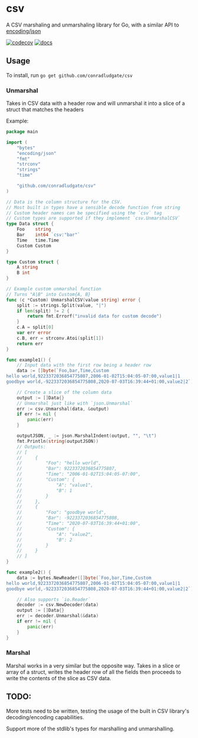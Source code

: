 # csv
A CSV marshaling and unmarshaling library for Go, with a similar API to [encoding/json](https://pkg.go.dev/encoding/json)

[![codecov](https://img.shields.io/codecov/c/gh/conradludgate/csv?style=flat-square)](https://codecov.io/gh/conradludgate/csv)
[![docs](https://img.shields.io/github/v/tag/conradludgate/csv?label=docs&style=flat-square)](https://pkg.go.dev/github.com/conradludgate/csv?tab=doc)

## Usage

To install, run `go get github.com/conradludgate/csv`

### Unmarshal

Takes in CSV data with a header row and will unmarshal it into a slice of a struct that matches the headers

Example:
```go
package main

import (
	"bytes"
	"encoding/json"
	"fmt"
	"strconv"
	"strings"
	"time"

	"github.com/conradludgate/csv"
)

// Data is the column structure for the CSV.
// Most built in types have a sensible decode function from string
// Custom header names can be specified using the `csv` tag
// Custom types are supported if they implement `csv.UnmarshalCSV`
type Data struct {
	Foo    string
	Bar    int64 `csv:"bar"`
	Time   time.Time
	Custom Custom
}

type Custom struct {
	A string
	B int
}

// Example custom unmarshal function
// Turns "A|B" into Custom{A, B}
func (c *Custom) UnmarshalCSV(value string) error {
	split := strings.Split(value, "|")
	if len(split) != 2 {
		return fmt.Errorf("invalid data for custom decode")
	}
	c.A = split[0]
	var err error
	c.B, err = strconv.Atoi(split[1])
	return err
}

func example1() {
	// Input data with the first row being a header row
	data := []byte(`Foo,bar,Time,Custom
hello world,9223372036854775807,2006-01-02T15:04:05-07:00,value1|1
goodbye world,-9223372036854775808,2020-07-03T16:39:44+01:00,value2|2`)

	// Create a slice of the column data
	output := []Data{}
	// Unmarshal just like with `json.Unmarshal`
	err := csv.Unmarshal(data, &output)
	if err != nil {
		panic(err)
	}

	outputJSON, _ := json.MarshalIndent(output, "", "\t")
	fmt.Println(string(outputJSON))
	// Outputs:
	// [
	//     {
	//         "Foo": "hello world",
	//         "Bar": 9223372036854775807,
	//         "Time": "2006-01-02T15:04:05-07:00",
	//         "Custom": {
	//             "A": "value1",
	//             "B": 1
	//         }
	//     },
	//     {
	//         "Foo": "goodbye world",
	//         "Bar": -9223372036854775808,
	//         "Time": "2020-07-03T16:39:44+01:00",
	//         "Custom": {
	//             "A": "value2",
	//             "B": 2
	//         }
	//     }
	// ]
}

func example2() {
	data := bytes.NewReader([]byte(`Foo,bar,Time,Custom
hello world,9223372036854775807,2006-01-02T15:04:05-07:00,value1|1
goodbye world,-9223372036854775808,2020-07-03T16:39:44+01:00,value2|2`))

	// Also supports `io.Reader`
	decoder := csv.NewDecoder(data)
	output := []Data{}
	err := decoder.Unmarshal(&data)
	if err != nil {
		panic(err)
	}
}
```

### Marshal

Marshal works in a very similar but the opposite way.
Takes in a slice or array of a struct, writes the header row of all the fields
then proceeds to write the contents of the slice as CSV data.

## TODO:

More tests need to be written, testing the usage of the built in CSV library's decoding/encoding capabilities.

Support more of the stdlib's types for marshalling and unmarshalling.
